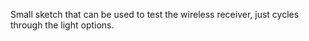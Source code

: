 Small sketch that can be used to test the wireless receiver, just cycles through the light options.
